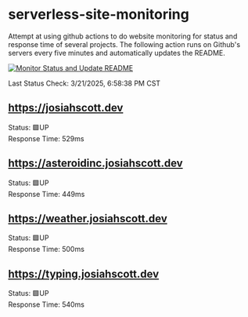 # serverless-site-monitoring
Attempt at using github actions to do website monitoring for status and response time of several projects. The following action runs on Github's servers every five minutes and automatically updates the README.  

[![Monitor Status and Update README](https://github.com/JosiahSco/serverless-site-monitoring/actions/workflows/monitor.yaml/badge.svg)](https://github.com/JosiahSco/serverless-site-monitoring/actions/workflows/monitor.yaml)

Last Status Check: 3/21/2025, 6:58:38 PM CST

## https://josiahscott.dev
Status: 🟩UP  
Response Time: 529ms

## https://asteroidinc.josiahscott.dev
Status: 🟩UP  
Response Time: 449ms

## https://weather.josiahscott.dev
Status: 🟩UP  
Response Time: 500ms

## https://typing.josiahscott.dev
Status: 🟩UP  
Response Time: 540ms

